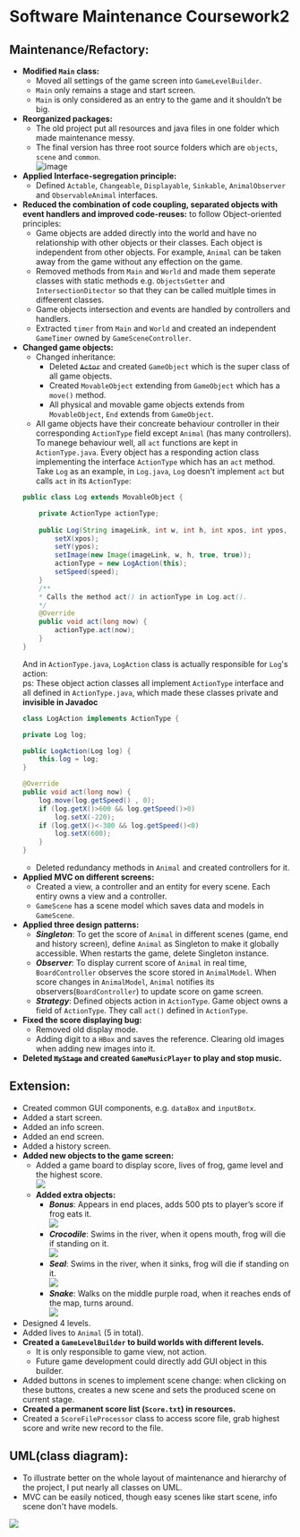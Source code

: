 Software Maintenance Coursework2
====


Maintenance/Refactory: 
----

*   **Modified `Main` class:**
    - Moved all settings of the game screen into `GameLevelBuilder`. 
    - `Main` only remains a stage and start screen.
    - `Main` is only considered as an entry to the game and it shouldn’t be big.
*   **Reorganized packages:**
    - The old project put all resources and java files in one folder which made maintenance messy.
    - The final version has three root source folders which are `objects`, `scene` and `common`.<br>
    ![image](README_resources/Repackage.png)
*   **Applied Interface-segregation principle:**
    - Defined `Actable`, `Changeable`, `Displayable`, `Sinkable`, `AnimalObserver` and `ObservableAnimal` interfaces.
*   **Reduced the combination of code coupling, separated objects with event handlers and improved code-reuses:** to follow Object-oriented principles:
    - Game objects are added directly into the world and have no relationship with other objects or their classes. Each object is independent from other objects. For example, `Animal` can be taken away from the game without any effection on the game.
    - Removed methods from `Main` and `World` and made them seperate classes with static methods e.g. `ObjectsGetter` and `IntersectionDitector` so that they can be called muitlple times in diffeerent classes.
    - Game objects intersection and events are handled by controllers and handlers.
    - Extracted `timer` from `Main` and `World` and created an independent `GameTimer` owned by `GameSceneController`. 
*   **Changed game objects:**
    - Changed inheritance: 
        - Deleted ~~`Actor`~~ and created `GameObject` which is the super class of all game objects.
        - Created `MovableObject` extending from `GameObject` which has a `move()` method. 
        - All physical and movable game objects extends from `MovableObject`, `End` extends from `GameObject`.
    - All game objects have their concreate behaviour controller in their corresponding `ActionType` field except `Animal` (has many controllers). To manege behaviour well, all `act` functions are kept in `ActionType.java`. Every object has a responding action class implementing the interface `ActionType` which has an `act` method.
    <br>Take `Log` as an example, in `Log.java`, `Log` doesn't implement `act` but calls `act` in its `ActionType`:
    ```java
    public class Log extends MovableObject {

	    private ActionType actionType;
    	
    	public Log(String imageLink, int w, int h, int xpos, int ypos, double speed) {
		    setX(xpos);
		    setY(ypos);
		    setImage(new Image(imageLink, w, h, true, true));
		    actionType = new LogAction(this);
		    setSpeed(speed);
	    }
	    /**
	    * Calls the method act() in actionType in Log.act().
	    */
	    @Override
	    public void act(long now) {
	    	actionType.act(now);
	    }
	}
	```
	And in `ActionType.java`, `LogAction` class is actually responsible for `Log`'s action:
	<br> ps: These object action classes all implement `ActionType` interface and all defined in `ActionType.java`, which made these classes private and **invisible in Javadoc**
	```java
	class LogAction implements ActionType {

	private Log log;
	
	public LogAction(Log log) {
		this.log = log;
	}

	@Override
	public void act(long now) {
		log.move(log.getSpeed() , 0);
		if (log.getX()>600 && log.getSpeed()>0)
			log.setX(-220);
		if (log.getX()<-300 && log.getSpeed()<0)
			log.setX(600);
	    }
    }
    ```
	- Deleted redundancy methods in `Animal` and created controllers for it.
*   **Applied MVC on different screens:**
    - Created a view, a controller and an entity for every scene. Each entiry owns a view and a controller.
    - `GameScene` has a scene model which saves data and models in `GameScene`.
*   **Applied three design patterns:**
    - ***Singleton***: To get the score of `Animal` in different scenes (game, end and history screen), define `Animal` as Singleton to make it globally accessible. When restarts the game, delete Singleton instance.
    - ***Observer***: To display current score of `Animal` in real time, `BoardController` observes the score stored in `AnimalModel`. When score changes in `AnimalModel`, `Animal` notifies its observers(`BoardController`) to update score on game screen.
    - ***Strategy***: Defined objects action in `ActionType`. Game object owns a field of `ActionType`. They call `act()` defined in `ActionType`.
*   **Fixed the score displaying bug:**
    - Removed old display mode.
    - Adding digit to a `HBox` and saves the reference. Clearing old images when adding new images into it.
*   **Deleted ~~`MyStage`~~ and created `GameMusicPlayer` to play and stop music.**


Extension: 
----

*   Created common GUI components, e.g. `dataBox` and `inputBotx`.
*   Added a start screen.
*   Added an info screen.
*   Added an end screen.
*   Added a history screen.
*   **Added new objects to the game screen:**
    - Added a game board to display score, lives of frog, game level and the highest score.<br>
    ![](README_resources/board.png)
    - **Added extra objects:** 
        - ***Bonus***: Appears in end places, adds 500 pts to player’s score if frog eats it. <br>![](README_resources/bonus.png)
        - ***Crocodile***: Swims in the river, when it opens mouth, frog will die if standing on it. <br>![](README_resources/crocodile.png)
        - ***Seal***: Swims in the river, when it sinks, frog will die if standing on it. <br>![](README_resources/seal.png)
        - ***Snake***: Walks on the middle purple road, when it reaches ends of the map, turns around. <br>![](README_resources/snake.png)
*   Designed 4 levels.
*   Added lives to `Animal` (5 in total).
*   **Created a `GameLevelBuilder` to build worlds with different levels.**
    - It is only responsible to game view, not action.
    - Future game development could directly add GUI object in this builder.
*   Added buttons in scenes to implement scene change: when clicking on these buttons, creates a new scene and sets the produced scene on current stage.
*   **Created a permanent score list (`Score.txt`) in resources.**
*   Created a `ScoreFileProcessor` class to access score file, grab highest score and write new record to the file.

UML(class diagram): 
----
*   To illustrate better on the whole layout of maintenance and hierarchy of the project, I put nearly all classes on UML.
*   MVC can be easily noticed, though easy scenes like start scene, info scene don't have models.

![](README_resources/uml.png)
